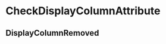 ﻿---  
uid: MajorChangeChecker_2_16_1  
---

# CheckDisplayColumnAttribute

## DisplayColumnRemoved
